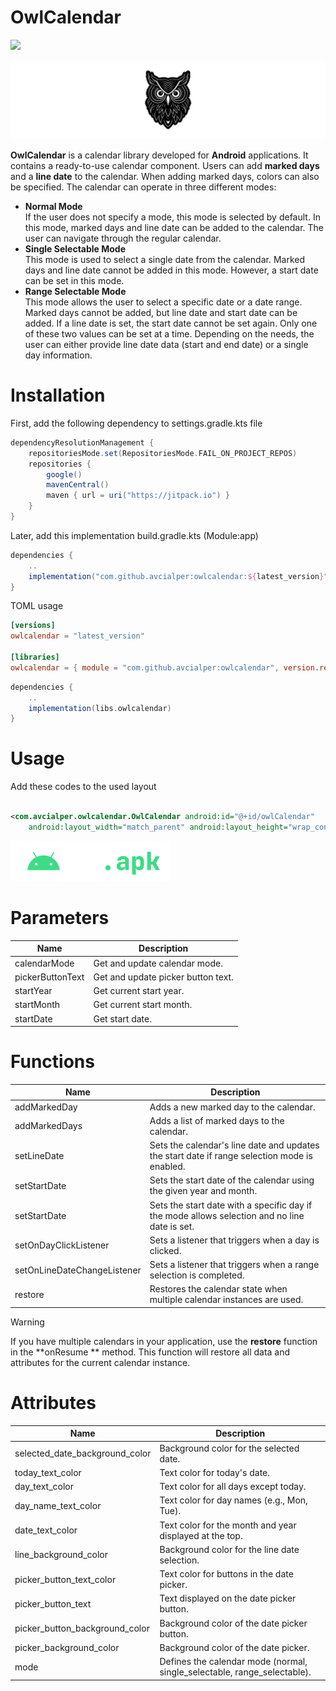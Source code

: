 # OwlCalendar

[![](https://jitpack.io/v/avcialper/owlcalendar.svg)](https://jitpack.io/#avcialper/owlcalendar)

![banner](./assets/owl.png)

**OwlCalendar** is a calendar library developed for **Android** applications. It contains a
ready-to-use calendar component. Users can add **marked days** and a **line date** to the calendar.
When adding marked days, colors can also be specified. The calendar can operate in three different
modes:

- **Normal Mode** <br>
  If the user does not specify a mode, this mode is selected by default. In this mode, marked days
  and line date can be added to the calendar. The user can navigate through the regular calendar.
- **Single Selectable Mode** <br>
  This mode is used to select a single date from the calendar. Marked days and line date cannot be
  added in this mode. However, a start date can be set in this mode.
- **Range Selectable Mode** <br>
  This mode allows the user to select a specific date or a date range. Marked days cannot be added,
  but line date and start date can be added. If a line date is set, the start date cannot be set
  again. Only one of these two values can be set at a time. Depending on the needs, the user can
  either provide line date data (start and end date) or a single day information.

# Installation

First, add the following dependency to settings.gradle.kts file

```gradle
dependencyResolutionManagement {
    repositoriesMode.set(RepositoriesMode.FAIL_ON_PROJECT_REPOS)
    repositories {
        google()
        mavenCentral()
        maven { url = uri("https://jitpack.io") }
    }
}
```

Later, add this implementation build.gradle.kts (Module:app)

```gradle
dependencies {
    ..
    implementation("com.github.avcialper:owlcalendar:${latest_version}")
}
```

TOML usage

```toml
[versions]
owlcalendar = "latest_version"

[libraries]
owlcalendar = { module = "com.github.avcialper:owlcalendar", version.ref = "owlcalendar" }
```

```gradle
dependencies {
    ..
    implementation(libs.owlcalendar)
}
```

# Usage

Add these codes to the used layout

```xml

<com.avcialper.owlcalendar.OwlCalendar android:id="@+id/owlCalendar"
    android:layout_width="match_parent" android:layout_height="wrap_content" />

```

[![Download APK](./assets/download-apk.png)](./sample/apk/)

# Parameters

| Name             | Description                        |
|------------------|------------------------------------|
| calendarMode     | Get and update calendar mode.      |
| pickerButtonText | Get and update picker button text. |
| startYear        | Get current start year.            |
| startMonth       | Get current start month.           |
| startDate        | Get start date.                    |

# Functions

| Name                        | Description                                                                                   |
|-----------------------------|-----------------------------------------------------------------------------------------------|
| addMarkedDay                | Adds a new marked day to the calendar.                                                        |
| addMarkedDays               | Adds a list of marked days to the calendar.                                                   |
| setLineDate                 | Sets the calendar's line date and updates the start date if range selection mode is enabled.  |
| setStartDate                | Sets the start date of the calendar using the given year and month.                           |
| setStartDate                | Sets the start date with a specific day if the mode allows selection and no line date is set. |
| setOnDayClickListener       | Sets a listener that triggers when a day is clicked.                                          |
| setOnLineDateChangeListener | Sets a listener that triggers when a range selection is completed.                            |
| restore                     | Restores the calendar state when multiple calendar instances are used.                        |

> [!WARNING]  
> If you have multiple calendars in your application, use the **restore** function in the **onResume
** method. This function will restore all data and attributes for the current calendar instance.

# Attributes

| Name                           | Description                                                              |
|--------------------------------|--------------------------------------------------------------------------|
| selected_date_background_color | Background color for the selected date.                                  |
| today_text_color               | Text color for today's date.                                             |
| day_text_color                 | Text color for all days except today.                                    |
| day_name_text_color            | Text color for day names (e.g., Mon, Tue).                               |
| date_text_color                | Text color for the month and year displayed at the top.                  |
| line_background_color          | Background color for the line date selection.                            |
| picker_button_text_color       | Text color for buttons in the date picker.                               |
| picker_button_text             | Text displayed on the date picker button.                                |
| picker_button_background_color | Background color of the date picker button.                              |
| picker_background_color        | Background color of the date picker.                                     |
| mode                           | Defines the calendar mode (normal, single_selectable, range_selectable). |

